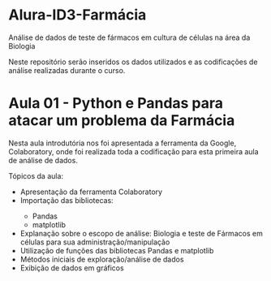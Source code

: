 # Alura-ID3-Farmácia
Análise de dados de teste de fármacos em cultura de células na área da Biologia

Neste repositório serão inseridos os dados utilizados e as codificações de análise realizadas durante o curso.

# Aula 01 - Python e Pandas para atacar um problema da Farmácia

Nesta aula introdutória nos foi apresentada a ferramenta da Google, Colaboratory, onde foi realizada toda a codificação para esta primeira aula de análise de dados.

Tópicos da aula:
<ul>
  <li>Apresentação da ferramenta Colaboratory</li>
  <li>Importação das bibliotecas:</li>
  <ul>
    <li>Pandas</li>
    <li>matplotlib</li>
  </ul>
  <li>Explanação sobre o escopo de análise: Biologia e teste de Fármacos em células para sua administração/manipulação</li>
  <li>Utilização de funções das bibliotecas Pandas e matplotlib</li>
  <li>Métodos iniciais de exploração/análise de dados</li>
  <li>Exibição de dados em gráficos</li>
<ul/>

